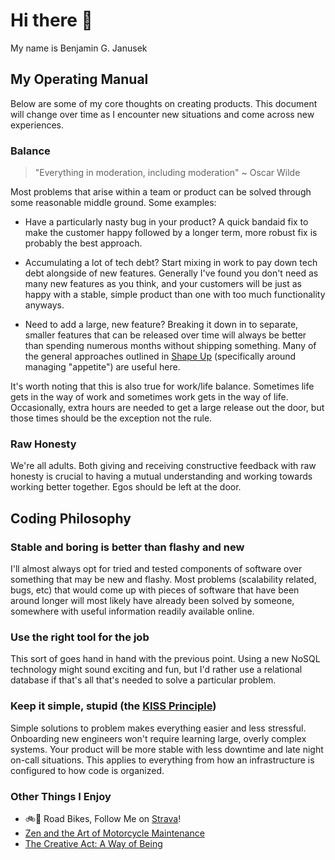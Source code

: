 <!--
**bjanusek00/bjanusek00** is a ✨ _special_ ✨ repository because its `README.md` (this file) appears on your GitHub profile.

Here are some ideas to get you started:

- 🔭 I’m currently working on ...
- 🌱 I’m currently learning ...
- 👯 I’m looking to collaborate on ...
- 🤔 I’m looking for help with ...
- 💬 Ask me about ...
- 📫 How to reach me: ...
- 😄 Pronouns: ...
- ⚡ Fun fact: ...
-->

# Hi there 👋

My name is Benjamin G. Janusek

## My Operating Manual

Below are some of my core thoughts on creating products. This document will change over time as I encounter new situations and come across new experiences.

### Balance

> "Everything in moderation, including moderation" ~ Oscar Wilde

Most problems that arise within a team or product can be solved through some reasonable middle ground. Some examples:

- Have a particularly nasty bug in your product? A quick bandaid fix to make the customer happy followed by a longer term, more robust fix is probably the best approach.
  
- Accumulating a lot of tech debt? Start mixing in work to pay down tech debt alongside of new features. Generally I've found you don't need as many new features as you think, and your customers will be just as happy with a stable, simple product than one with too much functionality anyways.
  
- Need to add a large, new feature? Breaking it down in to separate, smaller features that can be released over time will always be better than spending numerous months without shipping something. Many of the general approaches outlined in [Shape Up](https://basecamp.com/shapeup) (specifically around managing "appetite") are useful here.

It's worth noting that this is also true for work/life balance. Sometimes life gets in the way of work and sometimes work gets in the way of life. Occasionally, extra hours are needed to get a large release out the door, but those times should be the exception not the rule.

### Raw Honesty

We're all adults. Both giving and receiving constructive feedback with raw honesty is crucial to having a mutual understanding and working towards working better together. Egos should be left at the door.

## Coding Philosophy

### Stable and boring is better than flashy and new

I'll almost always opt for tried and tested components of software over something that may be new and flashy. Most problems (scalability related, bugs, etc) that would come up with pieces of software that have been around longer will most likely have already been solved by someone, somewhere with useful information readily available online.

### Use the right tool for the job

This sort of goes hand in hand with the previous point. Using a new NoSQL technology might sound exciting and fun, but I'd rather use a relational database if that's all that's needed to solve a particular problem.

### Keep it simple, stupid (the [KISS Principle](https://en.wikipedia.org/wiki/KISS_principle))

Simple solutions to problem makes everything easier and less stressful. Onboarding new engineers won't require learning large, overly complex systems. Your product will be more stable with less downtime and late night on-call situations. This applies to everything from how an infrastructure is configured to how code is organized.

### Other Things I Enjoy
- 🚲💨 Road Bikes, Follow Me on [Strava](https://www.strava.com/athletes/bjanusek)! 
- [Zen and the Art of Motorcycle Maintenance](https://en.wikipedia.org/wiki/Zen_and_the_Art_of_Motorcycle_Maintenance)
- [The Creative Act: A Way of Being](https://www.amazon.com/Creative-Act-Way-Being/dp/0593652886)
